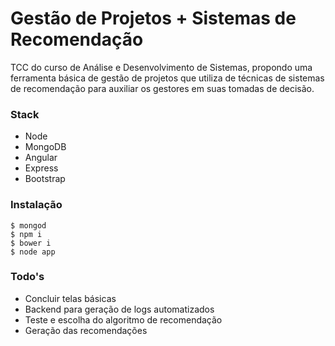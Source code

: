# Gestão de Projetos + Sistemas de Recomendação

TCC do curso de Análise e Desenvolvimento de Sistemas, propondo uma ferramenta básica de gestão de projetos que utiliza de técnicas de sistemas de recomendação para auxiliar os gestores em suas tomadas de decisão.

### Stack
  - Node
  - MongoDB
  - Angular
  - Express
  - Bootstrap

### Instalação
```
$ mongod
$ npm i
$ bower i
$ node app
```

### Todo's
- Concluir telas básicas
- Backend para geração de logs automatizados
- Teste e escolha do algoritmo de recomendação
- Geração das recomendações
